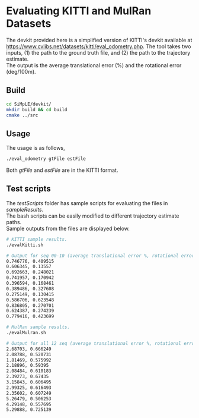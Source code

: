 # Evaluating KITTI and MulRan Datasets

The devkit provided here is a simplified version of KITTI's devkit available at https://www.cvlibs.net/datasets/kitti/eval_odometry.php.
The tool takes two inputs, (1) the path to the ground truth file, and (2) the path to the trajectory estimate.\
The output is the average translational error (%) and the rotational error (deg/100m).

## Build
```bash
cd SiMpLE/devkit/
mkdir build && cd build
cmake ../src
```

## Usage
The usage is as follows,
```bash
./eval_odometry gtFile estFile
```
Both *gtFile* and *estFile* are in the KITTI format.

## Test scripts
The *testScripts* folder has sample scripts for evaluating the files in *sampleResults*.\
The bash scripts can be easily modified to different trajectory estimate paths.\
Sample outputs from the files are displayed below.
```bash
# KITTI sample results.
./evalKitti.sh

# Output for seq 00-10 (average translational error %, rotational error deg/100m).
0.746776, 0.409515
0.606345, 0.13557
0.692663, 0.248021
0.741957, 0.170942
0.396594, 0.168461
0.389486, 0.327608
0.275149, 0.130415
0.586706, 0.623548
0.836805, 0.270701
0.624387, 0.274239
0.779416, 0.423699

# MulRan sample results.
./evalMulran.sh

# Output for all 12 seq (average translational error %, rotational error deg/100m).
2.68703, 0.666249
2.08788, 0.520731
1.81469, 0.575992
2.18896, 0.59395
2.08484, 0.610183
2.39273, 0.67435
3.15843, 0.606495
2.99325, 0.616493
2.35602, 0.607249
5.26479, 0.506253
4.29148, 0.557695
5.29888, 0.725139
```
